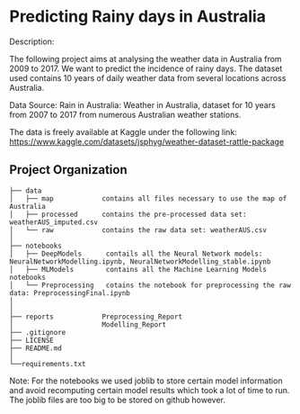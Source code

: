 Predicting Rainy days in Australia 
==============================

Description: 

The following project aims at analysing the weather data in Australia from 2009 to 2017. We want to predict the incidence of rainy days. The dataset used contains 10 years of daily weather data from several locations across Australia. 

Data Source: 
Rain in Australia: Weather in Australia, dataset for 10 years from 2007 to 2017 from numerous Australian weather stations.

The data is freely available at Kaggle under the following link: https://www.kaggle.com/datasets/jsphyg/weather-dataset-rattle-package


Project Organization
------------         
    ├── data               
    │   ├── map            contains all files necessary to use the map of Australia
    │   ├── processed      contains the pre-processed data set: weatherAUS_imputed.csv
    │   └── raw            contains the raw data set: weatherAUS.csv
    │
    ├── notebooks         
    │   ├── DeepModels      contails all the Neural Network models: NeuralNetworkModelling.ipynb, NeuralNetworkModelling_stable.ipynb
    │   ├── MLModels        contains all the Machine Learning Models notebooks
    │   └── Preprocessing   cotains the notebook for preprocessing the raw data: PreprocessingFinal.ipynb
    │                         
    │
    ├── reports            Preprocessing_Report                          
    │                      Modelling_Report 
    ├── .gitignore
    ├── LICENSE
    ├── README.md 
    │
    └──requirements.txt   
    
Note: For the notebooks we used joblib to store certain model information and avoid recomputing certain model results which took a lot of time to run. The joblib files are too big to be stored on github however.
